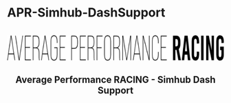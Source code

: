 # APR-Simhub-DashSupport
<br />
<div align="center">
<picture>
  <source srcset="images/APR-Text-logo-white-no-background.png" media="(prefers-color-scheme: dark)">
  <img src="images/APR-Text-logo-black-no-background.png">
</picture>
  </a>

  <h2 align="center">
  Average Performance RACING - Simhub Dash Support</h2>
</div>
